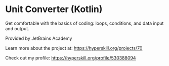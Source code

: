 # Unit Converter (Kotlin)

Get comfortable with the basics of coding: loops, conditions, and data input and output.

Provided by JetBrains Academy

Learn more about the project at:
https://hyperskill.org/projects/70

Check out my profile: https://hyperskill.org/profile/530388094
